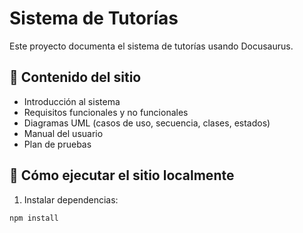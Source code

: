 # Sistema de Tutorías

Este proyecto documenta el sistema de tutorías usando Docusaurus.

## 📄 Contenido del sitio

- Introducción al sistema
- Requisitos funcionales y no funcionales
- Diagramas UML (casos de uso, secuencia, clases, estados)
- Manual del usuario
- Plan de pruebas

## 🚀 Cómo ejecutar el sitio localmente

1. Instalar dependencias:

```bash
npm install
